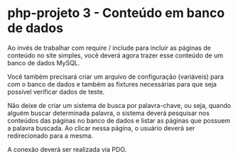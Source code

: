php-projeto 3 - Conteúdo em banco de dados
============

Ao invés de trabalhar com require / include para incluir as páginas de conteúdo no site simples, você deverá agora trazer esse conteúdo de um banco de dados MySQL.

Você também precisará criar um arquivo de configuração (variáveis) para com o banco de dados e também as fixtures necessárias para que seja possível verificar dados de teste.

Não deixe de criar um sistema de busca por palavra-chave, ou seja, quando alguém buscar determinada palavra, o sistema deverá  pesquisar nos conteúdos das páginas no banco de dados e listar as páginas que possuem a palavra buscada. Ao clicar nessa página, o usuário deverá ser redirecionado para a mesma.

A conexão deverá ser realizada via PDO.
